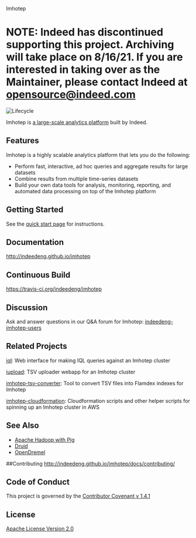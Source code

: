 Imhotep

NOTE: Indeed has discontinued supporting this project. Archiving will take place on 8/16/21.
If you are interested in taking over as the Maintainer, please contact Indeed at opensource@indeed.com
=======

![Lifecycle](https://img.shields.io/osslifecycle/indeedeng/imhotep.svg)

Imhotep is [a large-scale analytics platform](http://engineering.indeed.com/talks/large-scale-interactive-analytics-with-imhotep/) built by Indeed.  

## Features
Imhotep is a highly scalable analytics platform that lets you do the following:

- Perform fast, interactive, ad hoc queries and aggregate results for large datasets
- Combine results from multiple time-series datasets
- Build your own data tools for analysis, monitoring, reporting, and automated data processing on top of the Imhotep platform

## Getting Started
See the [quick start page](http://indeedeng.github.io/imhotep/docs/quick-start/) for instructions.

## Documentation
http://indeedeng.github.io/imhotep

## Continuous Build
https://travis-ci.org/indeedeng/imhotep

## Discussion
Ask and answer questions in our Q&A forum for Imhotep: [indeedeng-imhotep-users](https://groups.google.com/forum/#!forum/indeedeng-imhotep-users)

## Related Projects
[iql](https://github.com/indeedeng/iql): Web interface for making IQL queries against an Imhotep cluster

[iupload](https://github.com/indeedeng/iupload): TSV uploader webapp for an Imhotep cluster

[imhotep-tsv-converter](https://github.com/indeedeng/imhotep-tsv-converter): Tool to convert TSV files into Flamdex indexes for Imhotep

[imhotep-cloudformation](https://github.com/indeedeng/imhotep-cloudformation): Cloudformation scripts and other helper scripts for spinning up an Imhotep cluster in AWS

## See Also
- [Apache Hadoop with Pig](http://pig.apache.org/)
- [Druid](http://druid.io/)
- [OpenDremel](https://code.google.com/p/dremel/)

##Contributing
http://indeedeng.github.io/imhotep/docs/contributing/

## Code of Conduct
This project is governed by the [Contributor Covenant v 1.4.1](CODE_OF_CONDUCT.md)

## License
[Apache License Version 2.0](LICENSE)
